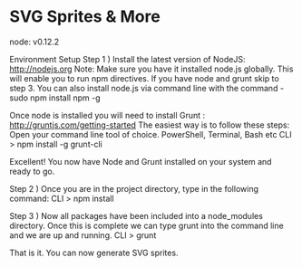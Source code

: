 # SVG Sprites & More
node: v0.12.2

Environment Setup
Step 1 ) Install the latest version of NodeJS: http://nodejs.org
Note: Make sure you have it installed node.js globally. This will enable you to run npm directives. If you have node and grunt skip to step 3. You can also install node.js via command line with the command - sudo npm install npm -g

Once node is installed you will need to install Grunt : http://gruntjs.com/getting-started The easiest way is to follow these steps: Open your command line tool of choice. PowerShell, Terminal, Bash etc CLI > npm install -g grunt-cli

Excellent! You now have Node and Grunt installed on your system and ready to go.

Step 2 ) Once you are in the project directory, type in the following command: CLI > npm install

Step 3 ) Now all packages have been included into a node_modules directory. Once this is complete we can type grunt into the command line and we are up and running. CLI > grunt

That is it. You can now generate SVG sprites.
